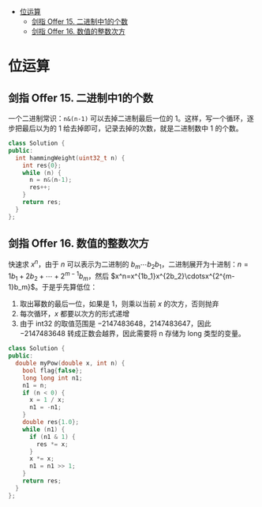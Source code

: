 - [位运算](#位运算)
  - [剑指 Offer 15. 二进制中1的个数](#剑指-offer-15-二进制中1的个数)
  - [剑指 Offer 16. 数值的整数次方](#剑指-offer-16-数值的整数次方)

# 位运算

## 剑指 Offer 15. 二进制中1的个数

一个二进制常识：`n&(n-1)` 可以去掉二进制最后一位的 1。这样，写一个循环，逐步把最后以为的 1 给去掉即可，记录去掉的次数，就是二进制数中 1 的个数。

```cpp
class Solution {
public:
  int hammingWeight(uint32_t n) {
    int res{0};
    while (n) {
      n = n&(n-1);
      res++;
    }
    return res;
  }
};
```

## 剑指 Offer 16. 数值的整数次方

快速求 $x^n$，由于 $n$ 可以表示为二进制的 $b_m\cdots b_2b_1$，二进制展开为十进制：$n=1b_1+2b_2+\cdots+2^{m-1}b_m$，然后 $x^n=x^{1b_1}x^{2b_2}\cdotsx^{2^{m-1}b_m}$。于是乎先算低位：

1. 取出幂数的最后一位，如果是 1，则乘以当前 $x$ 的次方，否则抛弃
2. 每次循环，$x$ 都要以次方的形式递增
3. 由于 int32 的取值范围是 −2147483648，2147483647，因此 −2147483648 转成正数会越界，因此需要将 n 存储为 long 类型的变量。

```cpp
class Solution {
public:
  double myPow(double x, int n) {
    bool flag{false};
    long long int n1;
    n1 = n;
    if (n < 0) {
      x = 1 / x;
      n1 = -n1;
    }
    double res{1.0};
    while (n1) {
      if (n1 & 1) {
        res *= x;
      }
      x *= x;
      n1 = n1 >> 1;
    }
    return res;
  }
};
```